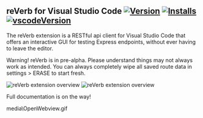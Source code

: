 ## reVerb for Visual Studio Code [![Version](https://vsmarketplacebadge.apphb.com/version/reverb-api.reverb.svg)](https://marketplace.visualstudio.com/items?itemName=reverb-api.reverb) [![Installs](https://vsmarketplacebadge.apphb.com/installs-short/reverb-api.reverb.svg)](https://marketplace.visualstudio.com/items?itemName=reverb-api.reverb) [![vscodeVersion](https://img.shields.io/badge/vscode-%5E1.51.0-blue.svg)](https://marketplace.visualstudio.com/items?itemName=reverb-api.reverb)

The reVerb extension is a RESTful api client for Visual Studio Code that offers an interactive GUI for testing Express endpoints, without ever having to leave the editor.

Warning! reVerb is in pre-alpha. Please understand things may not always work as intended.
You can always completely wipe all saved route data in settings > ERASE to start fresh.

![reVerb extension overview](https://raw.githubusercontent.com/reVerb-LLC/reverb-vscode-extension/staging/media/OpenWebview.gif)
![reVerb extension overview](https://raw.githubusercontent.com/reVerb-LLC/reverb-vscode-extension/staging/media/QuickQuery.gif)

Full documentation is on the way!

media\OpenWebview.gif
